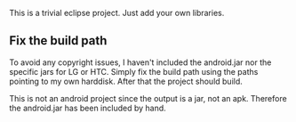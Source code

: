 This is a trivial eclipse project. Just add your own libraries.


## Fix the build path ##

To avoid any copyright issues, I haven't included the android.jar nor the specific jars for LG or HTC. Simply fix the build path using the paths pointing to my own harddisk. After that the project should build.

This is not an android project since the output is a jar, not an apk. Therefore the android.jar has been included by hand.